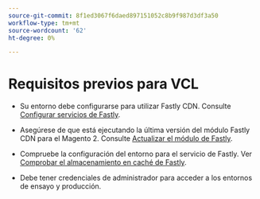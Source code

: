 ```yaml
---
source-git-commit: 8f1ed3067f6daed897151052c8b9f987d3df3a50
workflow-type: tm+mt
source-wordcount: '62'
ht-degree: 0%

---
```

# Requisitos previos para VCL

<!-- Prerequisites section inserted in tutorials for customizing the Fastly service configuration with custom VCL snippets. -->

- Su entorno debe configurarse para utilizar Fastly CDN. Consulte [Configurar servicios de Fastly](/help/cloud-guide/cdn/fastly-configuration.md).

- Asegúrese de que está ejecutando la última versión del módulo Fastly CDN para el Magento 2. Consulte [Actualizar el módulo de Fastly](/help/cloud-guide/cdn/fastly-configuration.md#upgrade-fastly-module).

- Compruebe la configuración del entorno para el servicio de Fastly. Ver [Comprobar el almacenamiento en caché de Fastly](/help/cloud-guide/launch/checklist.md#verify-fastly-caching).

- Debe tener credenciales de administrador para acceder a los entornos de ensayo y producción.

